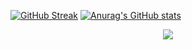 
[![GitHub Streak](https://streak-stats.demolab.com/?user=LihangXie)](https://git.io/streak-stats)
[![Anurag's GitHub stats](https://github-readme-stats.vercel.app/api?username=LihangXie)](https://github.com/anuraghazra/github-readme-stats)
<div align="center"> <img src="https://metrics.lecoq.io/LihangXie?template=classic&config.timezone=Asia%2FShanghai"> </div>
